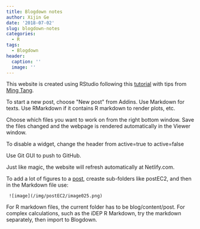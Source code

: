 ```yaml
---
title: Blogdown notes
author: Xijin Ge
date: '2018-07-02'
slug: blogdown-notes
categories:
  - R
tags:
  - Blogdown
header:
  caption: ''
  image: ''
---
```

This website is created using RStudio following this [tutorial](https://alison.rbind.io/post/up-and-running-with-blogdown/) with tips from [Ming Tang](https://divingintogeneticsandgenomics.rbind.io/post/hugo-academic-theme-blog-down-deployment-some-details/).

To start a new post, choose "New post" from Addins.
Use Markdown for texts.  Use RMarkdown if it contains R markdown to render plots, etc. 

Choose which files you want to work on from the right bottom window. Save the files changed and the webpage is rendered automatically in the Viewer window.


To disable a widget, change the header from active=true to active=false

Use Git GUI to push to GitHub. 

Just like magic, the website will refresh automatically at Netlify.com. 

To add a lot of figures to a [post](https://gex.netlify.com/post/using-amazon-ec2-to-run-large-data-analysis-cheaply/), creaste sub-folders like postEC2, and then in the Markdown file use: 
```
 ![image](/img/postEC2/image025.png)
```
For R markdown files, the current folder has to be blog/content/post.  For complex calculations, such as the iDEP R Markdown, try the markdown separately, then import to Blogdown.